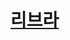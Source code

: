 # [리브라](https://www.youtube.com/watch?v=yKv7ZncVi8A&list=PLJPjg3It2DXQUdlAocHh5FASozqwtJavv&index=208)
